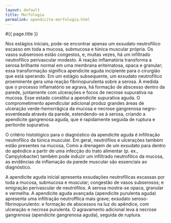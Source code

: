 ```yaml
---
layout: default
title: Morfologia
permalink: apendicite-morfologia.html
---
```


#{{ page.title }}

Nos estágios iniciais, pode-se encontrar apenas um exsudato neutrofílico escasso em toda a mucosa, submucosa e túnica muscular própria. Os vasos subserosos estão congestos, e, muitas vezes, há um infiltrado neutrofílico perivascular modesto. A reação inflamatória transforma a serosa brilhante normal em uma membrana eritematosa, opaca e granular; essa transformação significa apendicite aguda incipiente para o cirurgião que está operando. Em um estágio subsequente, um exsudato neutrofílico proeminente gera uma reação fibrinopurulenta sobre a serosa. À medida que o processo inflamatório se agrava, há formação de abscesso dentro da parede, juntamente com ulcerações e focos de necrose supurativa na mucosa. Esse estado constitui a apendicite supurativa aguda. O comprometimento apendicular adicional produz grandes áreas de ulceração verde-hemorrâgica da mucosa e necrose gangrenosa negro-esverdeada através da parede, estendendo-se à serosa, criando a apendicite gangrenosa aguda, que é rapidamente seguida de ruptura e peritonite supurativa.

O critério histológico para o diagnóstico da apendicite aguda é infiltração neutrofílico da túnica muscular. Em geral, neutrófilos e ulcerações também estão presentes na mucosa, Como a drenagem de um exsudato para dentro do apêndice a partir de uma infecção do trato alimentar (p. ex., Campylobacter) também pode induzir um infiltrado neutrofílico da mucosa, as evidências de inflamação da parede muscular são essenciais ao diagnóstico.

A apendicite aguda inicial apresenta exsudações neutrofílicas escassas por toda a mucosa, submucosa e muscular; congestão de vasos subserosos; e emigração perivascular de neutrófilos. A serosa mostra-se opaca, granular e vermelha. A apendicite aguda avançada {apendicite purulenta aguda) apresenta uma infiltração neutrofflica mais grave; exsudato seroso-fibrinopurulento: e formação de abscessos na luz do apêndice, com ulceração e necrose purulenta. O agravamento adicional leva à necrose gangrenosa (apendicite gangrenosa aguda), seguida de ruptura.
